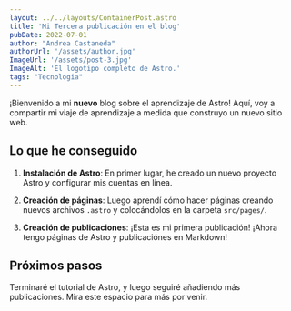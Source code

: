 ```yaml
---
layout: ../../layouts/ContainerPost.astro
title: 'Mi Tercera publicación en el blog'
pubDate: 2022-07-01
author: "Andrea Castaneda"
authorUrl: '/assets/author.jpg'
ImageUrl: '/assets/post-3.jpg'
ImageAlt: 'El logotipo completo de Astro.'
tags: "Tecnologia"
---
```


¡Bienvenido a mi **nuevo** blog sobre el aprendizaje de Astro! Aquí, voy a compartir mi viaje de aprendizaje a medida que construyo un nuevo sitio web.

## Lo que he conseguido

1. **Instalación de Astro**: En primer lugar, he creado un nuevo proyecto Astro y configurar mis cuentas en línea.

2. **Creación de páginas**: Luego aprendí cómo hacer páginas creando nuevos archivos `.astro` y colocándolos en la carpeta `src/pages/`.

3. **Creación de publicaciones**: ¡Esta es mi primera publicación! ¡Ahora tengo páginas de Astro y publicaciónes en Markdown!

## Próximos pasos

Terminaré el tutorial de Astro, y luego seguiré añadiendo más publicaciones. Mira este espacio para más por venir.